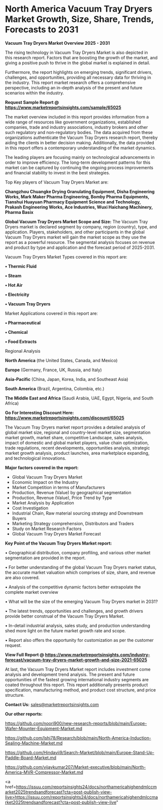 # North America Vacuum Tray Dryers Market Growth, Size, Share, Trends, Forecasts to 2031

<Strong> Vacuum Tray Dryers Market Overview 2025 - 2031</strong>

The rising technology in Vacuum Tray Dryers Market is also depicted in this research report. Factors that are boosting the growth of the market, and giving a positive push to thrive in the global market is explained in detail.

Furthermore, the report highlights on emerging trends, significant drivers, challenges, and opportunities, providing all necessary data for thriving in the industry. This report market research offers a comprehensive perspective, including an in-depth analysis of the present and future scenarios within the industry.

<strong>Request Sample Report @ <a href=https://www.marketreportsinsights.com/sample/65025>https://www.marketreportsinsights.com/sample/65025</a></strong>

The market overview included in this report provides information from a wide range of resources like government organizations, established companies, trade and industry associations, industry brokers and other such regulatory and non-regulatory bodies. The data acquired from these organizations authenticate the Vacuum Tray Dryers research report, thereby aiding the clients in better decision making. Additionally, the data provided in this report offers a contemporary understanding of the market dynamics.

The leading players are focusing mainly on technological advancements in order to improve efficiency. The long-term development patterns for this market can be captured by continuing the ongoing process improvements and financial stability to invest in the best strategies.

Top Key players of Vacuum Tray Dryers Market are:

<strong>Changzhou Chuangke Drying Granulating Equipment, Disha Engineering Works, Mark Maker Pharma Engineering, Bomby Pharma Equipments, Tianshui Huayuan Pharmacy Equipment Science and Technology, Prakash Engineering Works, Ace Industries, Wuxi Haichang Machinery, Pharma Basix</strong>

<strong><b>Global Vacuum Tray Dryers Market Scope and Size:</b></strong>
The Vacuum Tray Dryers market is declared segment by company, region (country), type, and application. Players, stakeholders, and other participants in the global Vacuum Tray Dryers market will gain the market scope as they use the report as a powerful resource. The segmental analysis focuses on revenue and product by type and application and the forecast period of 2025-2031.

Vacuum Tray Dryers Market Types covered in this report are:

<strong>• Thermic Fluid

• Steam

• Hot Air

• Electricity

• Vacuum Tray Dryers</strong>

Market Applications covered in this report are:

<strong>• Pharmaceutical

• Chemical

• Food Extracts</strong> 

Regional Analysis

<strong>North America</strong> (the United States, Canada, and Mexico)

<strong>Europe</strong> (Germany, France, UK, Russia, and Italy)

<strong>Asia-Pacific</strong> (China, Japan, Korea, India, and Southeast Asia)

<strong>South America</strong> (Brazil, Argentina, Colombia, etc.)

<strong>The Middle East and Africa</strong> (Saudi Arabia, UAE, Egypt, Nigeria, and South Africa)

<strong>Go For Interesting Discount Here: <a href=https://www.marketreportsinsights.com/discount/65025>https://www.marketreportsinsights.com/discount/65025</a></strong>

The Vacuum Tray Dryers market report provides a detailed analysis of global market size, regional and country-level market size, segmentation market growth, market share, competitive Landscape, sales analysis, impact of domestic and global market players, value chain optimization, trade regulations, recent developments, opportunities analysis, strategic market growth analysis, product launches, area marketplace expanding, and technological innovations.

<strong><b>Major factors covered in the report:</b></strong>
<ul>
  <li>Global Vacuum Tray Dryers Market </li>
  <li>Economic Impact on the Industry</li>
  <li>Market Competition in terms of Manufacturers</li>
  <li>Production, Revenue (Value) by geographical segmentation</li>
  <li>Production, Revenue (Value), Price Trend by Type</li>
  <li>Market Analysis by Application</li>
  <li>Cost Investigation</li>
  <li>Industrial Chain, Raw material sourcing strategy and Downstream Buyers</li>
  <li>Marketing Strategy comprehension, Distributors and Traders</li>
  <li>Study on Market Research Factors</li>
  <li>Global Vacuum Tray Dryers Market Forecast</li>
</ul>

<strong><b>Key Point of the Vacuum Tray Dryers Market report:</b></strong>

• Geographical distribution, company profiling, and various other market segmentation are provided in the report.

• For better understanding of the global Vacuum Tray Dryers market status, the accurate market valuation which comprises of size, share, and revenue are also covered.

• Analysis of the competitive dynamic factors better extrapolate the complete market overview

• What will be the size of the emerging Vacuum Tray Dryers market in 2031?

• The latest trends, opportunities and challenges, and growth drivers provide better construal of the Vacuum Tray Dryers Market.

• In-detail industrial analysis, sales study, and production understanding shed more light on the future market growth rate and scope.

• Report also offers the opportunity for customization as per the customer request.

<strong><b>View Full Report @ <a href=https://www.marketreportsinsights.com/industry-forecast/vacuum-tray-dryers-market-growth-and-size-2021-65025>https://www.marketreportsinsights.com/industry-forecast/vacuum-tray-dryers-market-growth-and-size-2021-65025</a></b></strong>


At last, the Vacuum Tray Dryers Market report includes investment come analysis and development trend analysis. The present and future opportunities of the fastest growing international industry segments are coated throughout this report. This report additionally presents product specification, manufacturing method, and product cost structure, and price structure.

<strong>Contact Us:</strong>
sales@marketreportsinsights.com

<strong>Our other reports:</strong>

<a href=https://github.com/noori900/new-research-reports/blob/main/Europe-Wafer-Mounter-Equipment-Market.md>https://github.com/noori900/new-research-reports/blob/main/Europe-Wafer-Mounter-Equipment-Market.md</a>

<a href=https://github.com/Ishi78/Research/blob/main/North-America-Induction-Sealing-Machine-Market.md>https://github.com/Ishi78/Research/blob/main/North-America-Induction-Sealing-Machine-Market.md</a>

<a href=https://github.com/Hindavii9/Search-Market/blob/main/Europe-Stand-Up-Paddle-Board-Market.md>https://github.com/Hindavii9/Search-Market/blob/main/Europe-Stand-Up-Paddle-Board-Market.md</a>

<a href=https://github.com/vijaykumar207/Market-executive/blob/main/North-America-MVR-Compressor-Market.md>https://github.com/vijaykumar207/Market-executive/blob/main/North-America-MVR-Compressor-Market.md</a>

<a href=https://issuu.com/reportsinsights24/docs/northamericahighendmlccmarket2025trendsandforecast?cta=post-publish-view-live>https://issuu.com/reportsinsights24/docs/northamericahighendmlccmarket2025trendsandforecast?cta=post-publish-view-live</a>"
